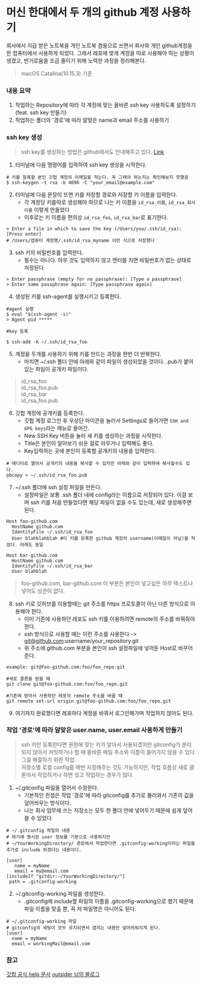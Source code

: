 # 머신 한대에서 두 개의 github 계정 사용하기

회사에서 지급 받은 노트북을 개인 노트북 겸용으로 쓰면서 회사와 개인 github계정을 한 컴퓨터에서 사용하게 되었다.
그래서 레포에 맞게 계정을 따로 사용해야 하는 상황이 생겼고, 번거로움을 조금 줄이기 위해 노력한 과정을 정리해본다.

> macOS Catalina(10.15.3) 기준  

### 내용 요약
1. 작업하는 Repository에 따라 각 계정에 맞는 올바른 ssh key 사용하도록 설정하기 (feat. ssh key 만들기)
2. 작업하는 폴더의 '경로'에 따라 알맞은 name과 email 주소를 사용하기

### ssh key 생성

> ssh key를 생성하는 방법은 github에서도 안내해주고 있다. [Link](https://help.github.com/en/github/authenticating-to-github/generating-a-new-ssh-key-and-adding-it-to-the-ssh-agent)  

1. 터미널에 다음 명령어를 입력하여 ssh key 생성을 시작한다.
   
```shell script
# 키를 등록할 본인 깃헙 계정의 이메일을 적는다. 꼭 그래야 하는지는 확인해보지 못했음
$ ssh-keygen -t rsa -b 4096 -C "your_email@example.com"
```

2. 터미널에 다음 문장이 뜨면 키를 저장할 경로와 저장할 키 이름을 입력한다.
    - 각 계정당 키를따로 생성해야 하므로 나는 키 이름을 `id_rsa_이름`, `id_rsa_회사이름` 이렇게 만들었다
    - 이후로는 키 이름을 편의상 `id_rsa_foo`, `id_rsa_bar`로 표기한다.
```shell script
> Enter a file in which to save the key (/Users/you/.ssh/id_rsa): [Press enter]
# /Users/컴퓨터 계정명/.ssh/id_rsa_myname 이런 식으로 저장했다
```

3. ssh 키의 비밀번호를 입력한다.
    - 필수는 아니다. 아무 것도 입력하지 않고 엔터를 치면 비밀번호가 없는 상태로 저장된다
```shell script
> Enter passphrase (empty for no passphrase): [Type a passphrase]
> Enter same passphrase again: [Type passphrase again]
```

4. 생성된 키를 ssh-agent를 실행시키고 등록한다.

```shell script
#agent 실행
$ eval "$(ssh-agent -s)"
> Agent pid *****

#key 등록

$ ssh-add -K ~/.ssh/id_rsa_foo
```

5. 계정을 두개를 사용하기 위해 키를 만드는 과정을 한번 더 반복한다.
    - 마치면 ~/.ssh 폴더 안에 아래와 같이 파일이 생성되었을 것이다. .pub가 붙어있는 파일이 공개키 파일이다.

> id_rsa_foo  
> id_rsa_foo.pub  
> id_rsa_bar  
> id_rsa_foo.pub

6. 깃헙 계정에 공개키를 등록한다.
    - 깃헙 계정 로그인 후 우상단 아이콘을 눌러서 Settings로 들어가면 `SSH and GPG keys`라는 메뉴로 들어간.
    - New SSH Key 버튼을 눌러 새 키를 생성하는 과정을 시작한다.
    - Title은 본인이 알아보기 쉬운 걸로 아무거나 입력해도 좋다.
    - Key입력하는 곳에 본인이 등록할 공개키의 내용을 입력한다.
```shell script
# 에디터로 열어서 공개키의 내용을 복사할 수 있지만 아래와 같이 입력하여 복사할수도 있다.
pbcopy < ~/.ssh/id_rsa_foo.pub
```

7. ~/.ssh 폴더에 ssh 설정 파일을 만든다.
    - 설정파일은 보통 .ssh 폴더 내에 config라는 이름으로 저장되어 있다. 이걸 보며 ssh 키를 처음 만들었다면 해당 파일이 없을 수도 있는데, 새로 생성해주면 된다.
```shell script
Host foo-github.com
  HostName github.com
  IdentityFile ~/.ssh/id_rsa_foo
  User blahblahblah #이 키를 등록한 github 계정의 username(이메일이 아님)을 적었다. 아래도 동일 

Host bar-github.com
  HostName github.com
  IdentityFile ~/.ssh/id_rsa_bar
  User blahblah
```
> foo-github.com, bar-github.com 이 부분은 본인이 넣고싶은 아무 텍스트나 넣어도 상관이 없다.
    
8. ssh 키로 깃허브를 이용할때는 git 주소를 https 프로토콜이 아닌 다른 방식으로 이용해야 한다.
    - 이미 기존에 사용하던 레포도 ssh 키를 이용하려면 remote의 주소를 바꿔줘야 한다.
    - ssh 방식으로 사용할 때는 이런 주소를 사용한다 -> git@github.com:username/your_repository.git
    - 위 주소에 github.com 부분을 본인이 ssh 설정파일에 넣어둔 Host로 바꾸어준다.
```shell script
example: git@foo-github.com:foo/foo_repo.git

#새로 클론을 받을 때
git clone git@foo-github.com:foo/foo_repo.git

#기존에 받아서 사용하던 레포의 remote 주소를 바꿀 때
git remote set-url origin git@foo-github.com:foo/foo_repo.git
```

9. 여기까지 완료했다면 레포마다 계정을 바꿔서 로그인해가며 작업하지 않아도 된다. 

### 작업 '경로'에 따라 알맞은 user.name, user.email 사용하게 만들기

> ssh 키만 등록한다면 권한에 맞는 키가 알아서 사용되겠지만 gitconfig가 분리되지 않아서 커밋하거나 할 때 올바른 메일 주소와 이름이 들어가지 않을 수 있다. 그걸 해결하기 위한 작업.  
> 저장소별 로컬 config를 매번 지정해주는 것도 가능하지만, 작업 흐름상 새로 클론아서 작업하거나 하면 잊고 작업하는 경우가 많다.

1. ~/.gitconfig 파일을 열어서 수정한다.
    - 기본적인 컨셉은 작업 '경로'에 따라 gitconfig를 추가로 불러와서 기존의 값을 덮어씌우는 방식이다.
    - 나는 회사 업무에 쓰는 저장소는 모두 한 폴더 안에 넣어두기 때문에 쉽게 덮어쓸 수 있었다.
    
 ```shell script
# ~/.gitconfig 파일의 내용
# 여기에 명시된 user 정보를 기본으로 사용하지만
# ~/YourWorkingDirectory/ 경로에서 작업한다면 .gitconfig-working이라는 파일을 추가로 include 하겠다는 내용이다.

[user]
	name = myName
	email = my@email.com
[includeIf "gitdir:~/YourWorkingDirectory/"]
  path = .gitconfig-working
```
     
2. ~/.gitconfig-working 파일을 생성한다.
    - .gitconfig에 include할 파일의 이름을 .gitconfig-working으로 했기 때문에 파일 이름을 맞출 뿐, 꼭 저 파일명은 아니어도 된다.
```shell script
# ~/.gitconfig-working 파일
# gitconfig의 세팅이 모두 유지되면서 겹치는 내용만 덮어씌워지게 된다.
[user]
  name = myName
  email = workingMail@email.com
```


### 참고
[깃헙 공식 help 문서](https://help.github.com/en/github/authenticating-to-github/generating-a-new-ssh-key-and-adding-it-to-the-ssh-agent#adding-your-ssh-key-to-the-ssh-agent)
[outsider 님의 블로그](https://blog.outsider.ne.kr/1448)